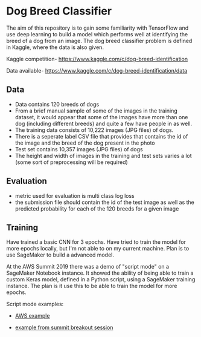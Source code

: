 # Dog Breed Classifier

The aim of this repository is to gain some familiarity with TensorFlow and use deep learning to build a model which performs well at identifying the breed of a dog from an image.
The dog breed classifier problem is defined in Kaggle, where the data is also given.

Kaggle competition- https://www.kaggle.com/c/dog-breed-identification

Data available- https://www.kaggle.com/c/dog-breed-identification/data

## Data 
* Data contains 120 breeds of dogs
* From a brief manual sample of some of the images in the training dataset, it would appear that some of the images have more than one dog (including different breeds) and quite a few have people in as well. 
* The training data consists of 10,222 images (JPG files) of dogs.
* There is a seperate label CSV file that provides that contains the id of the image and the breed of the dog present in the photo
* Test set contains 10,357 images (JPG files) of dogs
* The height and width of images in the training and test sets varies a lot (some sort of preprocessing will be required)

## Evaluation
* metric used for evaluation is multi class log loss
* the submission file should contain the id of the test image as well as the predicted probability for each of the 120 breeds for a given image

## Training
Have trained a basic CNN for 3 epochs. Have tried to train the model for more epochs locally, but I'm not able to on my current machine. Plan is to use SageMaker
to build a advanced model. 

At the AWS Summit 2019 there was a demo of "script mode" on a SageMaker Notebook instance. It showed the ability of being able
to train a custom Keras model, defined in a Python script, using a SageMaker training instance. The plan is it use this
to be able to train the model for more epochs. 

Script mode examples:

* [AWS example](https://github.com/aws-samples/amazon-sagemaker-script-mode)

* [example from summit breakout session](https://gitlab.com/juliensimon/dlnotebooks)